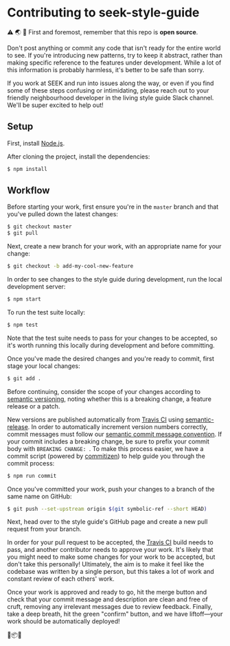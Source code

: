 # Contributing to seek-style-guide

⚠️ 🌏 👀 First and foremost, remember that this repo is **open source**.

Don't post anything or commit any code that isn't ready for the entire world to see. If you're introducing new patterns, try to keep it abstract, rather than making specific reference to the features under development. While a lot of this information is probably harmless, it's better to be safe than sorry.

If you work at SEEK and run into issues along the way, or even if you find some of these steps confusing or intimidating, please reach out to your friendly neighbourhood developer in the living style guide Slack channel. We'll be super excited to help out! 

## Setup

First, install [Node.js](https://nodejs.org/).

After cloning the project, install the dependencies:

```bash
$ npm install
```

## Workflow

Before starting your work, first ensure you're in the `master` branch and that you've pulled down the latest changes:

```bash
$ git checkout master
$ git pull
```

Next, create a new branch for your work, with an appropriate name for your change:

```bash
$ git checkout -b add-my-cool-new-feature
```

In order to see changes to the style guide during development, run the local development server:

```bash
$ npm start
```

To run the test suite locally:

```bash
$ npm test
```

Note that the test suite needs to pass for your changes to be accepted, so it's worth running this locally during development and before committing.

Once you've made the desired changes and you're ready to commit, first stage your local changes:

```bash
$ git add .
```

Before continuing, consider the scope of your changes according to [semantic versioning](http://semver.org), noting whether this is a breaking change, a feature release or a patch.

New versions are published automatically from [Travis CI](https://travis-ci.org) using [semantic-release](https://github.com/semantic-release/semantic-release). In order to automatically increment version numbers correctly, commit messages must follow our [semantic commit message convention](https://github.com/angular/angular.js/blob/master/CONTRIBUTING.md#-git-commit-guidelines). If your commit includes a breaking change, be sure to prefix your commit body with `BREAKING CHANGE: `. To make this process easier, we have a commit script (powered by [commitizen](https://github.com/commitizen/cz-cli)) to help guide you through the commit process:

```bash
$ npm run commit
```

Once you've committed your work, push your changes to a branch of the same name on GitHub:

```bash
$ git push --set-upstream origin $(git symbolic-ref --short HEAD)
```

Next, head over to the style guide's GitHub page and create a new pull request from your branch.

In order for your pull request to be accepted, the [Travis CI](https://travis-ci.org) build needs to pass, and another contributor needs to approve your work. It's likely that you might need to make some changes for your work to be accepted, but don't take this personally! Ultimately, the aim is to make it feel like the codebase was written by a single person, but this takes a lot of work and constant review of each others' work.

Once your work is approved and ready to go, hit the merge button and check that your commit message and description are clean and free of cruft, removing any irrelevant messages due to review feedback. Finally, take a deep breath, hit the green "confirm" button, and we have liftoff—your work should be automatically deployed!

🎨📦🚀
